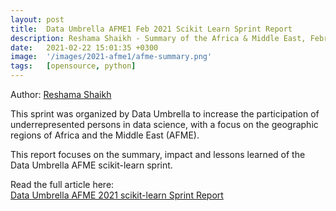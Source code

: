 ```yaml
---
layout: post
title:  Data Umbrella AFME1 Feb 2021 Scikit Learn Sprint Report
description: Reshama Shaikh - Summary of the Africa & Middle East, February 2021
date:   2021-02-22 15:01:35 +0300
image:  '/images/2021-afme1/afme-summary.png'
tags:   [opensource, python]
---
```


Author:  [Reshama Shaikh](https://www.linkedin.com/in/reshamas/)

This sprint was organized by Data Umbrella to increase the participation of underrepresented persons in data science, with a focus on the geographic regions of Africa and the Middle East (AFME).

This report focuses on the summary, impact and lessons learned of the Data Umbrella AFME scikit-learn sprint.

Read the  full article here:  
[Data Umbrella AFME 2021 scikit-learn Sprint Report](https://reshamas.github.io/data-umbrella-afme-2021-scikit-learn-sprint-report/)

